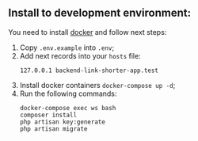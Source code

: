 ## Install to development environment:
You need to install [docker](https://www.docker.com/) and follow next steps:

1. Copy `.env.example` into `.env`;
2. Add next records into your `hosts` file:
   ```
   127.0.0.1 backend-link-shorter-app.test
   ```
3. Install docker containers `docker-compose up -d`;
4. Run the following commands:
   ```
   docker-compose exec ws bash
   composer install
   php artisan key:generate
   php artisan migrate
   ```
